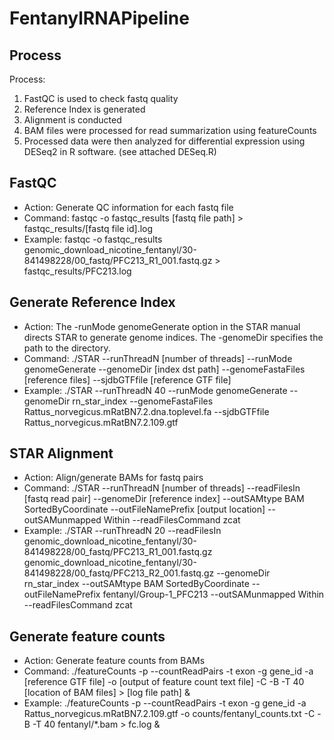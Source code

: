 # FentanylRNAPipeline

## Process
Process:
1. FastQC is used to check fastq quality
2. Reference Index is generated 
3. Alignment is conducted
4. BAM files were processed for read summarization using featureCounts 
5. Processed data were then analyzed for differential expression using DESeq2 in R software. (see attached DESeq.R)

## FastQC
* Action: Generate QC information for each fastq file
* Command: fastqc -o fastqc_results [fastq file path] > fastqc_results/[fastq file id].log
* Example: fastqc -o fastqc_results genomic_download_nicotine_fentanyl/30-841498228/00_fastq/PFC213_R1_001.fastq.gz > fastqc_results/PFC213.log

## Generate Reference Index
* Action: The -runMode genomeGenerate option in the STAR manual directs STAR to generate genome indices. The -genomeDir specifies the path to the directory.
* Command: ./STAR --runThreadN [number of threads] --runMode genomeGenerate --genomeDir [index dst path] --genomeFastaFiles [reference files] --sjdbGTFfile [reference GTF file] 
* Example: ./STAR --runThreadN 40 --runMode genomeGenerate --genomeDir rn_star_index --genomeFastaFiles Rattus_norvegicus.mRatBN7.2.dna.toplevel.fa --sjdbGTFfile Rattus_norvegicus.mRatBN7.2.109.gtf

## STAR Alignment
* Action: Align/generate BAMs for fastq pairs
* Command: ./STAR --runThreadN [number of threads] --readFilesIn [fastq read pair] --genomeDir [reference index] --outSAMtype BAM SortedByCoordinate --outFileNamePrefix [output location] --outSAMunmapped Within --readFilesCommand zcat
* Example: ./STAR --runThreadN 20 --readFilesIn genomic_download_nicotine_fentanyl/30-841498228/00_fastq/PFC213_R1_001.fastq.gz genomic_download_nicotine_fentanyl/30-841498228/00_fastq/PFC213_R2_001.fastq.gz --genomeDir rn_star_index --outSAMtype BAM SortedByCoordinate --outFileNamePrefix fentanyl/Group-1_PFC213 --outSAMunmapped Within --readFilesCommand zcat

## Generate feature counts
* Action: Generate feature counts from BAMs
* Command: ./featureCounts -p --countReadPairs -t exon -g gene_id -a [reference GTF file] -o [output of feature count text file] -C -B -T 40 [location of BAM files] > [log file path] &
* Example: ./featureCounts -p --countReadPairs -t exon -g gene_id -a Rattus_norvegicus.mRatBN7.2.109.gtf -o counts/fentanyl_counts.txt -C -B -T 40 fentanyl/*.bam > fc.log &
